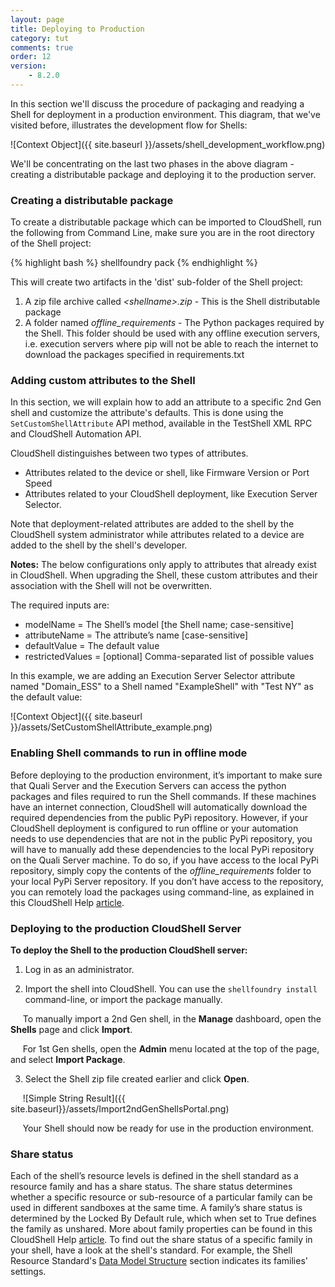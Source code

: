 ```yaml
---
layout: page
title: Deploying to Production
category: tut
comments: true
order: 12
version:
    - 8.2.0
---
```

In this section we'll discuss the procedure of packaging and readying a Shell for deployment in a production environment.
This diagram, that we've visited before, illustrates the development flow for Shells:

![Context Object]({{ site.baseurl }}/assets/shell_development_workflow.png)

We'll be concentrating on the last two phases in the above diagram - creating a distributable package and deploying it to the production server.



### Creating a distributable package

To create a distributable package which can be imported to CloudShell, run the following from Command Line, make sure
you are in the root directory of the Shell project:

{% highlight bash %}
shellfoundry pack
{% endhighlight %}

This will create two artifacts in the 'dist' sub-folder of the Shell project:

1. A zip file archive called _\<shellname\>.zip_ - This is the Shell distributable package
2. A folder named _offline_requirements_ - The Python packages required by the Shell. This folder should be used with any offline execution servers, i.e. execution servers where pip will not be able to reach the internet to download the packages specified in requirements.txt

### Adding custom attributes to the Shell<a name="SetCustomShellAttributeUsingAPI"></a>

In this section, we will explain how to add an attribute to a specific 2nd Gen shell and customize the attribute's defaults. This is done using the `SetCustomShellAttribute` API method, available in the TestShell XML RPC and CloudShell Automation API. 

CloudShell distinguishes between two types of attributes. 
* Attributes related to the device or shell, like Firmware Version or Port Speed
* Attributes related to your CloudShell deployment, like Execution Server Selector. 

Note that deployment-related attributes are added to the shell by the CloudShell system administrator while attributes related to a device are added to the shell by the shell's developer. 

**Notes:** The below configurations only apply to attributes that already exist in CloudShell. When upgrading the Shell, these custom attributes and their association with the Shell will not be overwritten.

The required inputs are:
* modelName = The Shell’s model [the Shell name; case-sensitive]
* attributeName = The attribute’s name [case-sensitive]
* defaultValue = The default value
* restrictedValues = [optional] Comma-separated list of possible values

In this example, we are adding an Execution Server Selector attribute named "Domain_ESS" to a Shell named "ExampleShell" with "Test NY" as the default value:

![Context Object]({{ site.baseurl }}/assets/SetCustomShellAttribute_example.png)

### Enabling Shell commands to run in offline mode

Before deploying to the production environment, it’s important to make sure that Quali Server and the Execution Servers can access the python packages and files required to run the Shell commands. If these machines have an internet connection, CloudShell will automatically download the required dependencies from the public PyPi repository. However, if your CloudShell deployment is configured to run offline or your automation needs to use dependencies that are not in the public PyPi repository, you will have to manually add these dependencies to the local PyPi repository on the Quali Server machine. To do so, if you have access to the local PyPi repository, simply copy the contents of the *offline_requirements* folder to your local PyPi Server repository. If you don’t have access to the repository, you can remotely load the packages using command-line, as explained in this CloudShell Help <a href="http://help.quali.com/Online%20Help/8.2/Portal/Content/Admn/Pyth-Cnfg-Mds.htm#Loading" target="_blank">article</a>.

### Deploying to the production CloudShell Server

**To deploy the Shell to the production CloudShell server:**

1) Log in as an administrator.

2) Import the shell into CloudShell. You can use the `shellfoundry install` command-line, or import the package manually. 

&nbsp;&nbsp;&nbsp;&nbsp;&nbsp;To manually import a 2nd Gen shell, in the **Manage** dashboard, open the **Shells** page and click **Import**. 

&nbsp;&nbsp;&nbsp;&nbsp;&nbsp;For 1st Gen shells, open the **Admin** menu located at the top of the page, and select **Import Package**.

3) Select the Shell zip file created earlier and click **Open**.

&nbsp;&nbsp;&nbsp;&nbsp;&nbsp;![Simple String Result]({{ site.baseurl}}/assets/Import2ndGenShellsPortal.png)

&nbsp;&nbsp;&nbsp;&nbsp;&nbsp;Your Shell should now be ready for use in the production environment.

### Share status

Each of the shell’s resource levels is defined in the shell standard as a resource family and has a share status. The share status determines whether a specific resource or sub-resource of a particular family can be used in different sandboxes at the same time. A family’s share status is determined by the Locked By Default rule, which when set to True defines the family as unshared. More about family properties can be found in this CloudShell Help <a href="http://help.quali.com/Online Help/8.2/Portal/Content/Admn/Dfn-Rsrc-Data-Mdl.htm?Highlight=locked%20by%20default#Creating" target="_blank">article</a>. To find out the share status of a specific family in your shell, have a look at the shell's standard. For example, the Shell Resource Standard's <a href="https://github.com/QualiSystems/cloudshell-standards/blob/master/Documentation/shell_resource_standard.md#data-model-structure" target="_blank">Data Model Structure</a> section indicates its families' settings.
